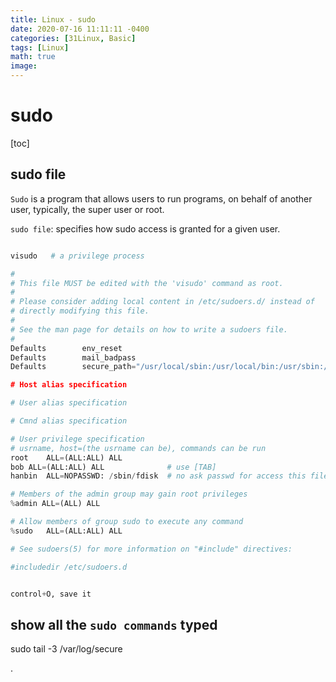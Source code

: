 ```yaml
---
title: Linux - sudo
date: 2020-07-16 11:11:11 -0400
categories: [31Linux, Basic]
tags: [Linux]
math: true
image:
---
```



# sudo

[toc]


## sudo file

`Sudo` is a program that allows users to run programs, on behalf of another user, typically, the super user or root.

`sudo file`: specifies how sudo access is granted for a given user.

```py

visudo   # a privilege process

#
# This file MUST be edited with the 'visudo' command as root.
#
# Please consider adding local content in /etc/sudoers.d/ instead of
# directly modifying this file.
#
# See the man page for details on how to write a sudoers file.
#
Defaults        env_reset
Defaults        mail_badpass
Defaults        secure_path="/usr/local/sbin:/usr/local/bin:/usr/sbin:/usr/bin:/sbin:/bin:/s$

# Host alias specification

# User alias specification

# Cmnd alias specification

# User privilege specification
# usrname, host=(the usrname can be), commands can be run
root    ALL=(ALL:ALL) ALL
bob ALL=(ALL:ALL) ALL              # use [TAB]
hanbin  ALL=NOPASSWD: /sbin/fdisk  # no ask passwd for access this file

# Members of the admin group may gain root privileges
%admin ALL=(ALL) ALL

# Allow members of group sudo to execute any command
%sudo   ALL=(ALL:ALL) ALL

# See sudoers(5) for more information on "#include" directives:

#includedir /etc/sudoers.d


control+O, save it

```

## show all the `sudo commands` typed

sudo tail -3 /var/log/secure























.
